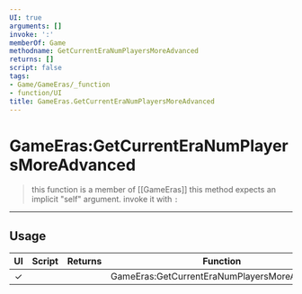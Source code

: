 ```yaml
---
UI: true
arguments: []
invoke: ':'
memberOf: Game
methodname: GetCurrentEraNumPlayersMoreAdvanced
returns: []
script: false
tags:
- Game/GameEras/_function
- function/UI
title: GameEras.GetCurrentEraNumPlayersMoreAdvanced
---
```

# GameEras:GetCurrentEraNumPlayersMoreAdvanced
> this function is a member of [[GameEras]]
> this method expects an implicit "self" argument. invoke it with `:`
-----
## Usage
|  UI | Script | Returns | Function | Arguments |
|:---:|:------:|-------:|:--------:|:---------|
|✓| ||GameEras:GetCurrentEraNumPlayersMoreAdvanced||

